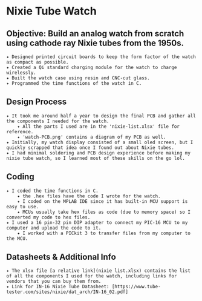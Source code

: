 # Nixie Tube Watch
## Objective: Build an analog watch from scratch using cathode ray Nixie tubes from the 1950s.

    ✦ Designed printed circuit boards to keep the form factor of the watch as compact as possible.
    ✦ Created a Qi standard charging module for the watch to charge wirelessly.
    ✦ Built the watch case using resin and CNC-cut glass.
    ✦ Programmed the time functions of the watch in C.
    
## Design Process
    ✦ It took me around half a year to design the final PCB and gather all the components I needed for the watch.
        ✦ All the parts I used are in the 'nixie-list.xlsx' file for reference.   
        ✦ 'watch-PCB.png' contains a diagram of my PCB as well.
    ✦ Initially, my watch display consisted of a small oled screen, but I quickly scrapped that idea once I found out about Nixie tubes.
    ✦ I had minimal soldering and PCB design experience before making my nixie tube watch, so I learned most of these skills on the go lol.

## Coding
    ✦ I coded the time functions in C.
        ✦ the .hex files have the code I wrote for the watch.   
        ✦ I coded on the MPLAB IDE since it has built-in MCU support is easy to use.   
        ✦ MCUs usually take hex files as code (due to memory space) so I converted my code to hex files.
    ✦ I used a 16 pin-32 pin DIP adapter to connect my PIC-16 MCU to my computer and upload the code to it.
        ✦ I worked with a PICkit 3 to transfer files from my computer to the MCU.

    
## Datasheets & Additional Info
    ✦ The xlsx file [a relative link](nixie list.xlsx) contains the list of all the components I used for the watch, including links for vendors that you can buy them from.
    ✦ Link for IN-16 Nixie Tube Datasheet: [https://www.tube-tester.com/sites/nixie/dat_arch/IN-16_02.pdf]
